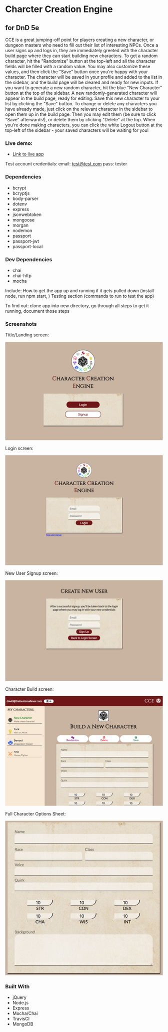 # Charcter Creation Engine
## for DnD 5e

CCE is a great jumping-off point for players creating a new character, or dungeon masters who need to fill out their list of interesting NPCs. Once a user signs up and logs in, they are immediately greeted with the character build page where they can start building new characters. To get a random character, hit the "Randomize" button at the top-left and all the character fields will be filled with a random value. You may also customize these values, and then click the "Save" button once you're happy with your character. The character will be saved in your profile and added to the list in the sidebar, and the build page will be cleared and ready for new inputs. If you want to generate a new random character, hit the blue "New Character" button at the top of the sidebar. A new randomly-generated character will appear in the build page, ready for editing. Save this new character to your list by clicking the "Save" button. To change or delete any characters you have already made, just click on the relevant character in the sidebar to open them up in the build page. Then you may edit them (be sure to click "Save" afterwards!), or delete them by clicking "Delete" at the top. When you're done making characters, you can click the white Logout button at the top-left of the sidebar - your saved characters will be waiting for you!

### Live demo:

- [Link to live app](https://obscure-woodland-38845.herokuapp.com/)

Test account credentials: 
email: test@test.com
pass: tester


### Dependencies

- bcrypt
- bcryptjs
- body-parser
- dotenv
- express
- jsonwebtoken
- mongoose
- morgan
- nodemon
- passport
- passport-jwt
- passport-local

### Dev Dependencies

- chai
- chai-http
- mocha

Include: 
How to get the app up and running if it gets pulled down (install node, run npm start, )
Testing section (commands to run to test the app)

To find out: clone app into new directory, go through all steps to get it running, document those steps

### Screenshots

Title/Landing screen:

![Landing page](public/img/screenshots/Landing-page.png)

Login screen:

![Login page](public/img/screenshots/Login.png)

New User Signup screen:

![Signup page](public/img/screenshots/Signup.png)

Character Build screen:

![Character Build page](public/img/screenshots/Build.png)

Full Character Options Sheet:

![Character Sheet](public/img/screenshots/Sheet.png)

### Built With

- jQuery
- Node.js
- Express
- Mocha/Chai
- TravisCI
- MongoDB